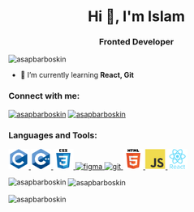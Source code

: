 <h1 align="center">Hi 👋, I'm Islam</h1>
<h3 align="center">Fronted Developer</h3>

<p align="left"> <img src="https://komarev.com/ghpvc/?username=asapbarboskin&label=Profile%20views&color=0e75b6&style=flat" alt="asapbarboskin" /> </p>

- 🌱 I’m currently learning **React, Git**

<h3 align="left">Connect with me:</h3>
<p align="left">
<a href="https://linkedin.com/in/asapbarboskin" target="blank"><img align="center" src="https://raw.githubusercontent.com/rahuldkjain/github-profile-readme-generator/master/src/images/icons/Social/linked-in-alt.svg" alt="asapbarboskin" height="30" width="40" /></a>
<a href="https://instagram.com/asapbarboskin" target="blank"><img align="center" src="https://raw.githubusercontent.com/rahuldkjain/github-profile-readme-generator/master/src/images/icons/Social/instagram.svg" alt="asapbarboskin" height="30" width="40" /></a>
</p>

<h3 align="left">Languages and Tools:</h3>
<p align="left"> <a href="https://www.cprogramming.com/" target="_blank" rel="noreferrer"> <img src="https://raw.githubusercontent.com/devicons/devicon/master/icons/c/c-original.svg" alt="c" width="40" height="40"/> </a> <a href="https://www.w3schools.com/cpp/" target="_blank" rel="noreferrer"> <img src="https://raw.githubusercontent.com/devicons/devicon/master/icons/cplusplus/cplusplus-original.svg" alt="cplusplus" width="40" height="40"/> </a> <a href="https://www.w3schools.com/css/" target="_blank" rel="noreferrer"> <img src="https://raw.githubusercontent.com/devicons/devicon/master/icons/css3/css3-original-wordmark.svg" alt="css3" width="40" height="40"/> </a> <a href="https://www.figma.com/" target="_blank" rel="noreferrer"> <img src="https://www.vectorlogo.zone/logos/figma/figma-icon.svg" alt="figma" width="40" height="40"/> </a> <a href="https://git-scm.com/" target="_blank" rel="noreferrer"> <img src="https://www.vectorlogo.zone/logos/git-scm/git-scm-icon.svg" alt="git" width="40" height="40"/> </a> <a href="https://www.w3.org/html/" target="_blank" rel="noreferrer"> <img src="https://raw.githubusercontent.com/devicons/devicon/master/icons/html5/html5-original-wordmark.svg" alt="html5" width="40" height="40"/> </a> <a href="https://developer.mozilla.org/en-US/docs/Web/JavaScript" target="_blank" rel="noreferrer"> <img src="https://raw.githubusercontent.com/devicons/devicon/master/icons/javascript/javascript-original.svg" alt="javascript" width="40" height="40"/> </a> <a href="https://reactjs.org/" target="_blank" rel="noreferrer"> <img src="https://raw.githubusercontent.com/devicons/devicon/master/icons/react/react-original-wordmark.svg" alt="react" width="40" height="40"/> </a> </p>

<p><img align="left" src="https://github-readme-stats.vercel.app/api/top-langs?username=asapbarboskin&show_icons=true&locale=en&layout=compact" alt="asapbarboskin" /></p>

<p>&nbsp;<img align="center" src="https://github-readme-stats.vercel.app/api?username=asapbarboskin&show_icons=true&locale=en" alt="asapbarboskin" /></p>

<p><img align="center" src="https://github-readme-streak-stats.herokuapp.com/?user=asapbarboskin&" alt="asapbarboskin" /></p>
